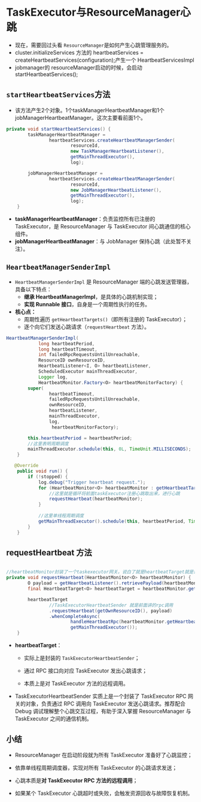 # TaskExecutor与ResourceManager心跳

- 现在，需要回过头看 `ResourceManager`是如何产生心跳管理服务的。
- cluster.initializeServices 方法的 heartbeatServices = createHeartbeatServices(configuration);产生一个 HeartbeatServicesImpl
- jobmanager的 resourceManager启动的时候，会启动 startHeartbeatServices();

## `startHeartbeatServices`方法

- 该方法产生2个对象。1个taskManagerHeartbeatManager和1个jobManagerHeartbeatManager。这次主要看前面1个。

~~~java
private void startHeartbeatServices() {
        taskManagerHeartbeatManager =
                heartbeatServices.createHeartbeatManagerSender(
                        resourceId,
                        new TaskManagerHeartbeatListener(),
                        getMainThreadExecutor(),
                        log);

        jobManagerHeartbeatManager =
                heartbeatServices.createHeartbeatManagerSender(
                        resourceId,
                        new JobManagerHeartbeatListener(),
                        getMainThreadExecutor(),
                        log);
    }
~~~

- **taskManagerHeartbeatManager**：负责监控所有已注册的 TaskExecutor，是 ResourceManager 与 TaskExecutor 间心跳通信的核心组件。
- **jobManagerHeartbeatManager**：与 JobManager 保持心跳（此处暂不关注）。

## `HeartbeatManagerSenderImpl`

- `HeartbeatManagerSenderImpl` 是 ResourceManager 端的心跳发送管理器，具备以下特点：
  - **继承 HeartbeatManagerImpl**，是具体的心跳机制实现；
  - **实现 Runnable 接口**，自身是一个周期性执行的任务。
- **核心点：**
  - 周期性遍历 `getHeartbeatTargets()`（即所有注册的 TaskExecutor）；
  - 逐个向它们发送心跳请求（`requestHeartbeat` 方法）。

~~~java
HeartbeatManagerSenderImpl(
            long heartbeatPeriod,
            long heartbeatTimeout,
            int failedRpcRequestsUntilUnreachable,
            ResourceID ownResourceID,
            HeartbeatListener<I, O> heartbeatListener,
            ScheduledExecutor mainThreadExecutor,
            Logger log,
            HeartbeatMonitor.Factory<O> heartbeatMonitorFactory) {
        super(
                heartbeatTimeout,
                failedRpcRequestsUntilUnreachable,
                ownResourceID,
                heartbeatListener,
                mainThreadExecutor,
                log,
                 heartbeatMonitorFactory);

        this.heartbeatPeriod = heartbeatPeriod;
    	//这里表明周期调度
        mainThreadExecutor.schedule(this, 0L, TimeUnit.MILLISECONDS);
    }

   @Override
    public void run() {
        if (!stopped) {
            log.debug("Trigger heartbeat request.");
            for (HeartbeatMonitor<O> heartbeatMonitor : getHeartbeatTargets().values()) {
                //这里就是循环将前面taskExecutor注册心跳取出来，进行心跳
                requestHeartbeat(heartbeatMonitor);
            }
			
            //这里单线程周期调度
            getMainThreadExecutor().schedule(this, heartbeatPeriod, TimeUnit.MILLISECONDS);
        }
    }
~~~

## requestHeartbeat 方法

~~~java

//heartbeatMonitor封装了一个taskexecutor网关。说白了就是heartbeatTarget就是调用 taskexecutor方法进行交互。
private void requestHeartbeat(HeartbeatMonitor<O> heartbeatMonitor) {
        O payload = getHeartbeatListener().retrievePayload(heartbeatMonitor.getHeartbeatTargetId());
        final HeartbeatTarget<O> heartbeatTarget = heartbeatMonitor.getHeartbeatTarget();

        heartbeatTarget
                //TaskExecutorHeartbeatSender 就是前面讲的rpc调用
                .requestHeartbeat(getOwnResourceID(), payload)
                .whenCompleteAsync(
                        handleHeartbeatRpc(heartbeatMonitor.getHeartbeatTargetId()),
                        getMainThreadExecutor());
    }
~~~

- **heartbeatTarget**：

  - 实际上是封装的 `TaskExecutorHeartbeatSender`；

  - 通过 RPC 接口向对应 TaskExecutor 发出心跳请求；

  - 本质上是对 TaskExecutor 方法的远程调用。

- TaskExecutorHeartbeatSender 实质上是一个封装了 TaskExecutor RPC 网关的对象，负责通过 RPC 调用向 TaskExecutor 发送心跳请求。推荐配合 Debug 调试理解整个心跳交互过程，有助于深入掌握 ResourceManager 与 TaskExecutor 之间的通信机制。

## 小结

- ResourceManager 在启动阶段就为所有 TaskExecutor 准备好了心跳监控；

- 依靠单线程周期调度器，实现对所有 TaskExecutor 的心跳请求发送；
- 心跳本质是**对 TaskExecutor RPC 方法的远程调用**；
- 如果某个 TaskExecutor 心跳超时或失败，会触发资源回收与故障恢复机制。
